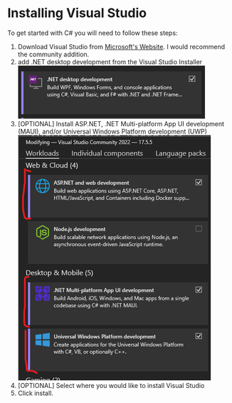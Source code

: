 # Installing Visual Studio

To get started with C# you will need to follow these steps:

1. Download Visual Studio from [Microsoft's Website](https://visualstudio.microsoft.com/). I would recommend the community addition.
2. add .NET desktop development from the Visual Studio Installer\
   ![](<../.gitbook/assets/image (1) (1).png>)
3. \[OPTIONAL] Install ASP.NET, .NET Multi-platform App UI development (MAUI), and/or Universal Windows Platform development (UWP)\
   ![](<../.gitbook/assets/image (3).png>)
4. \[OPTIONAL] Select where you would like to install Visual Studio
5. Click install.

